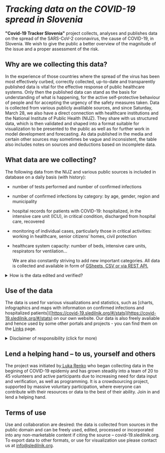 # *Tracking data on the COVID-19 spread in Slovenia*

**"Covid-19 Tracker Slovenia"** project collects, analyses and publishes data on the spread of the SARS-CoV-2 coronavirus, the cause of COVID-19, in Slovenia. We wish to give the public a better overview of the magnitude of the issue and a proper assessment of the risk.

## Why are we collecting this data?

In the experience of those countries where the spread of the virus has been most effectively curbed, correctly collected, up-to-date and transparently published data is vital for the effective response of public healthcare systems. 
Only then the published data can stand as the basis for understanding of what is happening, for the active self-protective behaviour of people and for accepting the urgency of the safety measures taken.
Data is collected from various publicly avalilable sources, and since Saturday, March 28, we also have a direct connection with healthcare institutions and the National Institute of Public Health (NIJZ). They share with us structured data, which is then validated and shaped into a format suitable for visualization to be presented to the public as well as for further work in model development and forecasting. As data published in the media and certain other sources may sometimes be vague and inconsistent, the table also includes notes on sources and deductions based on incomplete data.

## What data are we collecting?

The following data from the NIJZ and various public sources is included in database on a daily basis (with history):

-   number of tests performed and number of confirmed infections
    
-   number of confirmed infections by category: by age, gender, region and municipality
    
-   hospital records for patients with COVID-19: hospitalized, in the intensive care unit (ICU), in critical condition, discharged from hospital care, recovered
    
-   monitoring of individual cases, particularly those in critical activities: working in healthcare, senior citizens’ homes, civil protection
    
-   healthcare system capacity: number of beds, intensive care units, respirators for ventilation...
    
    We are also constantly striving to add new important categories.
    All data is collected and available in form of [GSheets, CSV or via REST API.](https://covid-19.sledilnik.org/#/datasources)
    

<details>
  <summary>How is the data edited and verified?</summary>

The database is updated with the NIJZ data (by category). The data by region and age is sometimes updated subsequently and cross-checked as the data may change as a result of epidemiological research.

Municipalities are tracked in [the Places table](https://docs.google.com/spreadsheets/d/1N1qLMoWyi3WFGhIpPFzKsFmVE0IwNP3elb_c18t2DwY/edit#gid=598557107).
Updating the hospital care data – the Patients table process:

-   All hospital announcements for COVID-19 are monitored (University Medical Centre Ljubljana, University Medical Centre Maribor, University Clinic Golnik, Celje General Hospital) – around 2pm.
    
-   The number of hospitalizations monitored: all departments, hospitalizations in intensive care units, and patients in critical condition.
    
-   Transitions (admissions/discharges) between individual conditions are also recorded (when detectable from the data).
    
-   Where the transition data (admission/discharge) is incomplete, the values are determined by means of deduction (using a formula).
    
-   All sources and deductions are recorded as comments in individual cells (possibility of verification).
    
-   The data is compared with the summary data on hospitalized patients and patients in intensive care published daily by the Government of the Republic of Slovenia at 11:59 pm.
    

</details>

## Use of the data

The data is used for various visualizations and statistics, such as [charts, infographics and maps with information on confirmed infections and hospitalized patients]([https://covid-19.sledilnik.org/#/stats](https://covid-19.sledilnik.org/#/stats) on our own website. 
Our data is also freely avaliable and hence used by some other portals and projects - you can find them on the [Links](https://covid-19.sledilnik.org/#/links) page.

<details>
  <summary>Disclaimer of responsibility (click for more)</summary>

**Please note: The information published on our site, including links to models and other sites to which we are not directly connected, is prepared with the utmost care, using available sources of data, knowledge, methodologies and technologies, in accordance with scientific standards. We believe that the visualizations and models can help explain the various factors behind the spread of the virus, including the impact of the safety measures taken and of possible future measures. Through this, we wish to emphasize that we all play an important role in this pandemic. Nonetheless, we cannot fully guarantee the accuracy, completeness or usefulness of the information on these sites, and we explicitly disclaim any responsibility for further interpretations and simulations which cite our visualizations as a source.*

</details>

## Lend a helping hand – to us, yourself and others

The project was initiated by[ Luka Renko](https://twitter.com/LukaRenko) who began collecting data in the begining of COVID-19 epidemiy and has grown steadily into a team of 20 to 45 volunteers and active participants due to increasing need for data input and verification, as well as programming. It is a crowdsourcing project, supported by massive voluntary participation, where everyone can contribute with their resources or data to the best of their ability. Join in and lend a helping hand.

## Terms of use

Use and collaboration are desired: the data is collected from sources in the public domain and can be freely used, edited, processed or incorporated into any non-marketable content if citing the source – covid-19.sledilnik.org.
To export data to other formats, or use for visualization use please contact us at info@sledilnik.org.
